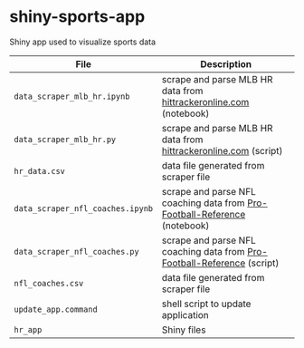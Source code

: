 # shiny-sports-app

Shiny app used to visualize sports data 

File | Description
-----|------------
`data_scraper_mlb_hr.ipynb` | scrape and parse MLB HR data from [hittrackeronline.com](http://www.hittrackeronline.com/) (notebook)
`data_scraper_mlb_hr.py` | scrape and parse MLB HR data from [hittrackeronline.com](http://www.hittrackeronline.com/) (script)
`hr_data.csv` | data file generated from scraper file
`data_scraper_nfl_coaches.ipynb` | scrape and parse NFL coaching data from [Pro-Football-Reference](http://www.pro-football-reference.com/coaches/) (notebook)
`data_scraper_nfl_coaches.py` | scrape and parse NFL coaching data from [Pro-Football-Reference](http://www.pro-football-reference.com/coaches/) (script)
`nfl_coaches.csv` | data file generated from scraper file
`update_app.command` | shell script to update application
`hr_app` | Shiny files
 